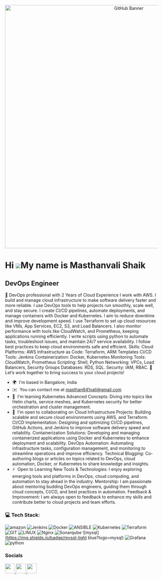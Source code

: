 <div align="center">
    <img src="https://github.com/Masthanvali/masthanvali/blob/main/git_banner.png" alt="GitHub Banner" width="800"/>
</div>

Hi ![](https://user-images.githubusercontent.com/18350557/176309783-0785949b-9127-417c-8b55-ab5a4333674e.gif)My name is Masthanvali Shaik 
===========================================================================================================================================

DevOps Engineer
------------------

🚀 DevOps professional with 2 Years of Cloud Experience I work with AWS. I build and manage cloud infrastructure to make software delivery faster and more reliable. I use DevOps tools to help projects run smoothly, scale well, and stay secure. I create CI/CD pipelines, automate deployments, and manage containers with Docker and Kubernetes. I aim to reduce downtime and improve development speed. I use Terraform to set up cloud resources like VMs, App Services, EC2, S3, and Load Balancers. I also monitor performance with tools like CloudWatch, and Prometheus, keeping applications running efficiently. I write scripts using python to automate tasks, troubleshoot issues, and maintain 24/7 service availability. I follow best practices to keep cloud environments safe and efficient. Skills: Cloud Platforms: AWS Infrastructure as Code: Terraform, ARM Templates CI/CD Tools: Jenkins Containerization: Docker, Kubernetes Monitoring Tools: CloudWatch, Prometheus Scripting: Shell, Python Networking: VPCs, Load Balancers, Security Groups Databases: RDS, SQL. Security: IAM, RBAC.
🌟 Let’s work together to bring success to your cloud projects!

* 🌍  I'm based in Bangalore, India
* ✉️  You can contact me at [masthan641vali@gmail.com](mailto:masthan641vali@gmail.com)
* 🧠  I'm learning Kubernetes Advanced Concepts: Diving into topics like Helm charts, service meshes, and Kubernetes security for better orchestration and cluster management.
* 🤝  I'm open to collaborating on Cloud Infrastructure Projects: Building scalable and secure cloud environments using AWS, and Terraform. CI/CD Implementation: Designing and optimizing CI/CD pipelines, GitHub Actions, and Jenkins to improve software delivery speed and reliability. Containerization Solutions: Developing and managing containerized applications using Docker and Kubernetes to enhance deployment and scalability. DevOps Automation: Automating infrastructure tasks, configuration management, and monitoring to streamline operations and improve efficiency. Technical Blogging: Co-authoring blogs or articles on topics related to DevOps, cloud automation, Docker, or Kubernetes to share knowledge and insights.
* ⚡  Open to Learning New Tools & Technologies: I enjoy exploring emerging tools and platforms in DevOps, cloud computing, and automation to stay ahead in the industry. Mentorship: I am passionate about mentoring budding DevOps engineers, guiding them through cloud concepts, CI/CD, and best practices in automation. Feedback & Improvement: I am always open to feedback to enhance my skills and contribute better to cloud projects and team efforts.

### 💻 Tech Stack:

 ![amazon](https://img.shields.io/badge/amazon-%232C5263.svg?style=flat&logo=amazon&logoColor=yellow) ![Jenkins](https://img.shields.io/badge/jenkins-%232C5263.svg?style=flat&logo=jenkins&logoColor=white) ![Docker](https://img.shields.io/badge/docker-%230db7ed.svg?style=flat&logo=docker&logoColor=white) ![ANSIBLE](https://img.shields.io/badge/ansible-%231A1918.svg?style=flat&logo=ansible&logoColor=white) ![Kubernetes](https://img.shields.io/badge/kubernetes-%23326ce5.svg?style=flat&logo=kubernetes&logoColor=white) ![Terraform](https://img.shields.io/badge/terraform-%235835CC.svg?style=flat&logo=terraform&logoColor=white) ![GIT](https://img.shields.io/badge/Git-fc6d26?style=flat&logo=git&logoColor=white) ![LINUX](https://img.shields.io/badge/Linux-FCC624?style=flat&logo=linux&logoColor=black)  ![Nginx](https://img.shields.io/badge/nginx-%23009639.svg?style=flat&logo=nginx&logoColor=white) ![Sonarqube](https://img.shields.io/badge/sonarqube-%231A1918.svg?style=flat&logo=sonarqube&logoColor=white) ![mysql](https://img.shields.io/badge/mysql-light blue?logo=mysql) ![Grafana](https://img.shields.io/badge/Grafana-black?logo=grafana)  ![python](https://img.shields.io/badge/python-yellow?logo=python)
### Socials

<p align="left"> <a href="https://www.github.com/masthan55" target="_blank" rel="noreferrer"> <picture> <source media="(prefers-color-scheme: dark)" srcset="https://raw.githubusercontent.com/danielcranney/readme-generator/main/public/icons/socials/github-dark.svg" /> <source media="(prefers-color-scheme: light)" srcset="https://raw.githubusercontent.com/danielcranney/readme-generator/main/public/icons/socials/github.svg" /> <img src="https://raw.githubusercontent.com/danielcranney/readme-generator/main/public/icons/socials/github.svg" width="32" height="32" /> </picture> </a> <a 
                                                                                                                                                                href="https://www.linkedin.com/in/masthanvs1" target="_blank" rel="noreferrer"> <picture> <source media="(prefers-color-scheme: dark)" srcset="https://raw.githubusercontent.com/danielcranney/readme-generator/main/public/icons/socials/linkedin-dark.svg" /> <source media="(prefers-color-scheme: light)" srcset="https://raw.githubusercontent.com/danielcranney/readme-generator/main/public/icons/socials/linkedin.svg" /> <img src="https://raw.githubusercontent.com/danielcranney/readme-generator/main/public/icons/socials/linkedin.svg" width="32" height="32" /> </picture> </a> <a 
                                                                                                                                                 href="http://www.medium.com/@masthan55" target="_blank" rel="noreferrer"> <picture> <source media="(prefers-color-scheme: dark)" srcset="https://raw.githubusercontent.com/danielcranney/readme-generator/main/public/icons/socials/medium-dark.svg" /> <source media="(prefers-color-scheme: light)" srcset="https://raw.githubusercontent.com/danielcranney/readme-generator/main/public/icons/socials/medium.svg" /> <img src="https://raw.githubusercontent.com/danielcranney/readme-generator/main/public/icons/socials/medium.svg" width="32" height="32" /> </picture> </a></p>
